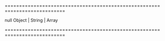 ===========================================================================
<!--hidden--><!--/hidden-->
<!--default-->null<!--/default-->
<!--type-->Object | String | Array<Object><!--/type-->
===========================================================================

<!--shortDescription-->

<!--/shortDescription-->

<!--fullDescription-->

<!--/fullDescription-->